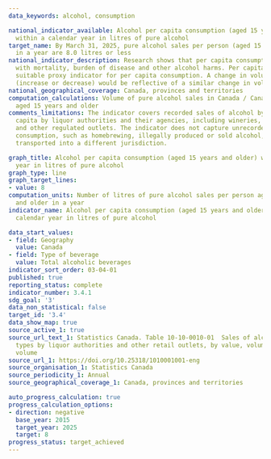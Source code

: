 ```yaml
---
data_keywords: alcohol, consumption

national_indicator_available: Alcohol per capita consumption (aged 15 years and older)
  within a calendar year in litres of pure alcohol
target_name: By March 31, 2025, pure alcohol sales per person (aged 15 years and older)
  in a year are 8.0 litres or less
national_indicator_description: Research shows that per capita consumption is correlated
  with mortality, burden of disease and other alcohol harms. Per capita sales is a
  suitable proxy indicator for per capita consumption. A change in volume of sales
  (increase or decrease) would be reflective of a similar change in volume of consumption.
national_geographical_coverage: Canada, provinces and territories
computation_calculations: Volume of pure alcohol sales in Canada / Canadian population
  aged 15 years and older
comments_limitations: The indicator covers recorded sales of alcohol by volume per
  capita by liquor authorities and their agencies, including wineries, breweries,
  and other regulated outlets. The indicator does not capture unrecorded per capita
  consumption, such as homebrewing, illegally produced or sold alcohol, or alcohol
  transported into a different jurisdiction.

graph_title: Alcohol per capita consumption (aged 15 years and older) within a calendar
  year in litres of pure alcohol
graph_type: line
graph_target_lines:
- value: 8
computation_units: Number of litres of pure alcohol sales per person aged 15 years
  and older in a year
indicator_name: Alcohol per capita consumption (aged 15 years and older) within a
  calendar year in litres of pure alcohol

data_start_values:
- field: Geography
  value: Canada
- field: Type of beverage
  value: Total alcoholic beverages
indicator_sort_order: 03-04-01
published: true
reporting_status: complete
indicator_number: 3.4.1
sdg_goal: '3'
data_non_statistical: false
target_id: '3.4'
data_show_map: true
source_active_1: true
source_url_text_1: Statistics Canada. Table 10-10-0010-01  Sales of alcoholic beverages
  types by liquor authorities and other retail outlets, by value, volume, and absolute
  volume
source_url_1: https://doi.org/10.25318/1010001001-eng
source_organisation_1: Statistics Canada
source_periodicity_1: Annual
source_geographical_coverage_1: Canada, provinces and territories

auto_progress_calculation: true
progress_calculation_options:
- direction: negative
  base_year: 2015
  target_year: 2025
  target: 8
progress_status: target_achieved
---
```

